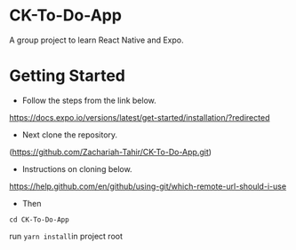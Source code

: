 # CK-To-Do-App
A group project to learn React Native and Expo. 
# Getting Started
* Follow the steps from the link below.

https://docs.expo.io/versions/latest/get-started/installation/?redirected

* Next clone the repository. 

(https://github.com/Zachariah-Tahir/CK-To-Do-App.git)

* Instructions on cloning below.

https://help.github.com/en/github/using-git/which-remote-url-should-i-use

* Then

`cd CK-To-Do-App`

run `yarn install`in project root 



